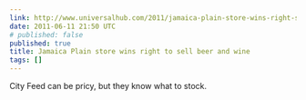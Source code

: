 ```yaml
---
link: http://www.universalhub.com/2011/jamaica-plain-store-wins-right-sell-beer-and-wine
date: 2011-06-11 21:50 UTC
# published: false
published: true
title: Jamaica Plain store wins right to sell beer and wine
tags: []
---
```


City Feed can be pricy, but they know what to stock.
